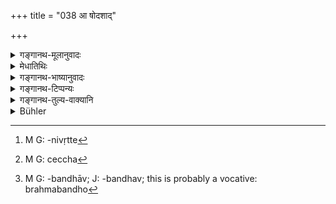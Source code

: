 +++
title = "038 आ षोदशाद्"

+++

<details><summary>गङ्गानथ-मूलानुवादः</summary>

For the Brāhmaṇa the Sāvitrī does not lapse till the sixteenth year; for the Kṣatriya till the twenty-second year; and for the Vaiśya till the twenty-fourth year.—(38)
</details>

<details><summary>मेधातिथिः</summary>

एवं तावन् मुख्यकाम्याव् उपनयनकालाव् उक्तौ । इदानीं पितुर् अभावे व्याध्यादिना वा कथंचिद् अनुपनीते माणवके कालातिपत्ताव् अनुपनेयता प्राप्ता, सत्य् अपि कालस्याङ्गत्वे तदभावे ऽधिकारनिवृत्तेः,[^१७२] यथा सायंप्रातःकालातिपत्ताव् अग्निहोत्रस्याकरणे । अतो विहितकालव्यतिरेकेण प्रतिप्रसवार्थम् इदम् आरभ्यते । **यावत् ष्ōडशं** वर्षं गर्भाद् आरभ्य तावद् ब्राह्मणस्योपनयनर्हता न निवर्तते । सावित्रीशब्देन तदनुवचनसाधनम् उपनयनाख्यं कर्म लक्ष्यते । **नातिवर्तते** नातिक्रान्तकालं भवतीत्य् अर्थः । 


[^१७२]:
     M G: -nivṛtte

- एवम् **आ द्वाविंशात् क्षत्रबन्धोः** क्षत्रियजातीयस्येत्य् अर्थः । बन्धुशब्दो ऽयं क्वचित् कुत्सायां प्रवर्तते । यत् स्वं कथं वेत्स[^१७३] ब्रह्मबन्ध[^१७४] इति । ज्ञातिवचनः यथा,


[^१७४]:
     M G: -bandhāv; J: -bandhav; this is probably a vocative: brahmabandho


[^१७३]:
     M G: ceccha

- ग्रामता जनता चैव बन्धुता च सहायता ।

- महेन्द्रस्याप्य् अगम्यासौ भूमिभागभुजां कुतः ॥

द्रव्यवचनो "जात्यन्ताच्छ बन्धुनि" इति (पान् ५.४.९) । तत्र पूर्वयोर् अर्थयोर् असंभवात् तृतीयो ऽर्थो गृह्यते । द्वाविंशतेः पूरणो द्वाविंशो ऽब्दः तद्धितार्थः । 

- **आ चतुर्विंशतेर् विशः** । प्राप्तो ऽप्य् अत्र पूरणप्रत्ययो वृत्तानुरोधान् न कृतः, प्रतीयते तु तदर्थः । न हि सुमुदायविषयायाश् चतुर्विंशतिसंख्याया अवधित्वेन संभवः । तदवयवस् तु चतुर्विंशो भवति संवत्सरो ऽवधिः । आङम् अभिविधौ व्याचक्षते । 

- लिङ्गदर्शनं चोदाहरन्ति । "गायत्र्या ब्राह्मणम् उपनयीत, त्रिष्टुभा राजन्यम्, जगत्या वैश्यम्" इति । एतेषां च छंदसाम् इयता कालेन द्वौ पादौ पूर्येते । तावन्तं कालं बलवन्ति न त्यजन्ति स्वाश्रयभूतान् वर्णान् । तृतीये तु पादे ऽपक्रान्ते गतरसान्य् अतिवयांसि न्यूनसामर्थ्यानि भवन्ति समाप्तिम् उपयान्ति । यथा "पञ्चशता स्थविरो मनुष्यः" इति । अतश् च नैतेन वयम् उपासितानीति त्यजन्ति तं वर्णम् । ततो "न गायत्रो ब्राह्मणो, न त्रैष्टुभो राजन्यो, न जागतो वैश्यः" इति । सविता देवता यस्या ऋचः सा सवित्रीः; सा च गायत्री द्रष्टव्या प्रदर्शिता, गृह्याच् च । एवं क्षत्रियस्य त्रिष्टुप् सावित्री "आकृष्णेन" (र्व् १.३५.२) इति । वैश्यस्य जगती "विश्वा रूपाणि" (र्व् ५.८१.२) इति ॥ २.३८ ॥
</details>

<details><summary>गङ्गानथ-भाष्यानुवादः</summary>

For the Initiatory Rite, the principal as well as the optional time have been prescribed. From this it would seem that if, on account of the death of the father, or by reason of illness and such other causes, the boy remains uninitiated and the prescribed time has gone by,—he becomes unfit, for initiation; this idea being countenanced by the faot that, even though the prescribed time is a secondary factor in the rite, yet on the lapse of that time, the performer’s title to the performance ceases; just as we find in the case of omission of the *Agnihotra*
-offerings after the prescribed morning and evening have gone by. It is
with a view to this that the present verse propounds an exception to the general rule, and lays down the necessity of performing the rite even after the passing off of the prescribed time.

Till the end of the sixteenth year after conception, the Brāhmaṇa’s title to the Initiatory Bite does not cease. The term ‘*Sāvitrī*’ in the text stands for the ‘Rite of Initiation,’ which is the means whereby the teaching of the is accomplished. ‘*Does not lapse,’ i.e*., does not become out of date.

Similarly ‘*for the Kṣatriya till the twenty-second year*,’—*i.e*., for the person belonging to the Kṣatriya *caste*. Tho term ‘*bandhu*’ is used (*a*) sometimes in a deprecatory sense; *e.g*., in such passages as—‘how doth thou know this. O Brahma-bandhu! (wretched Brāhmaṇa)?’;—(*b*) sometimes it is used in the sense of ‘*family*’;
*e.g*., in the passage—‘the possession of a number of villages, the
presence of a large following, extensive family-connections (), and alliances,—these are not to be trifled with even by Indra himself; what to say of persons possessing only parts of the earth!’;—(*c*) in some cases it also means ‘substance’; *e.g*., in Pāṇiṇi’s Sutra (5.4.9)—‘a word ending with the term *jāṭi* takes the affix *ca*, when it denotes
*bandhu (i.e*., a substance belonging to a particular class).’ In the
present context the first two meanings of the term ‘*bandhu*’ being inapplicable, we take it in the third sense.

The nominal affix (*ḍaṭ*) in the term ‘*dvāviṃśaḥ*’ means that which completes the number twenty-two, *i.e*., the *twenty-second*.

‘*For the Vaiśya till the twenty-fourth year*’.—Here also though the presence of the ‘*ḍaṭ*’-affix implying completion was necessary, yet it has not been used in view of metrical contingencies; but the sense is there all the same. That this must be so is proved by the fact that the number ‘twenty-four,’ which denotes the entire lot of twenty-four years, could never form the limit of anything; while tine ‘*twenty-fourth year'* which is one part of the ‘*twenty-four*,’ can very well form the limit.

People explain the particle ‘*ā*’ as denoting inclusion.

In support of what is said in this verse people cite the Vedic text—‘The Brāhmaṇa should be initiated with the *Gāyatrī*, the Kṣatriya with the and the Vaiśya with the *Jagatī*’ \[the *Gāyatrī* metre containing 24, three times *eight*, the *Tṛṣtup* 33, three times *eleven*, and the
*Jagatī*, 48, four times *twelve*, syllables\]; the ages spoken of in
the text (16, 22 and 24) suffice to complete two quarters of each of the three metres; up till then the metres retain their force and do ṇot abandon the castes that form their receptacles; when however the third quarter has passed, they lose their essence, become aged and having their force reduced, they disappaer, just as the man becomes *old* at 50 (which represents two quarters of his life of 100 years). It is for this reason that the said metres abandon their respective castes, when they find that they have not been studied by them; and it is thus that (after the said ages) the Brāhmaṇa ceases to be ‘related to the *Gāyatrī*,’ the Kṣatriya ceases to be ‘related to the *Triṣṭup*’ and the Vaiśya ceases to be ‘related to the *Jagatī*.’

‘*Sāvitrī*’—is the name of that verse which has for its deity; and that such a verse is the *Gāyatrī* has been shown above, on the strength of the *Gṛhyasūtras*.

For the Kṣatriya, the ‘*Sāvitrī*’ is the verse ‘*Ākṛṣṇena, etc*.’ (Ṛgveda, 1.35-2; Vājasaneya, 33.43), which is in the *Triṣṭup* metre; and for the Vaiśya, it is the verse ‘*Viśvā rūpāṇi*, etc.’ Ṛgveda, 5.81.2; Vājasaneya, 12.3).—(38)
</details>

<details><summary>गङ्गानथ-टिप्पन्यः</summary>

Burnell, in applying the name ‘vrātya’ to ‘Aryans not Brāhmanised,’ should have quoted his authorities.

Kullūka notes that some people have taken the particle ‘*ā*,’ ‘till,’ in the sense of ‘until the beginning of’.

This verse has been quoted in *Vīramitrodaya* (Saṃskāra, p. 342), where it is pointed out that the ‘sixteenth’ and other years mentioned here should be counted ‘from conception,’ as in the case of the *eighth* and others in verse 36. It points out that this verse lays down the many secondary occasions for the performance of the ceremony.

This same work on p. 344, refers to the passage in Medhātithi, where a Vedic text is quoted, which connects. the *Gāyatrī Triṣṭup* and *Jagati* metres with the Brāhmaṇa, the Kṣatriya and the Vaiśya respectively; and as under 36, so here also, it explains that the limits fixed in this verse too are determined by the number of syllables in a foot of each of the three metres mentioned. A foot of the *gāyatrī* has eight syllables; so till the bṇy is sixteen years old, the Gāyatrī retains more than a third of its force; and it is only when the boy has passed his sixteenth year (corresponding to the sixteen syllables of the two feet of the
*Gāyatrī*) that the force of the mantra becomes weakened. Similarly
twenty two years correspond to the twenty-two syllables of the two feet of the *Triṣṭup*, sacred for the Kṣatriya, and twenty four years correspond to the twenty four syllables of the first two feet of the
*Jagati* metre, sacred for the *Vaiśya*.

It is quoted in *Parāśaramādhava* (Ācāra, p. 446); and in
*Madanapārijāta* (p. 36) as the outside age-limit for *Upanayana*;—in
*Hemādri* (Pariśeṣa, p. 751), which adds that ‘*ā*’ here denotes
limit;—in *Nṛsiṃhaprasāda* (Saṃskāra. p. 41b);—and in *Smṛticandrikā* (Saṃskāra, p. 72), as Laying down the secondary times for the initiation.

*Vidhānapārijāta*, (p. 471) has quoted the verse as laying down the
secondary occasion for Upanayana;—so also *Nirṇayasindhu* (p. 184).
</details>

<details><summary>गङ्गानथ-तुल्य-वाक्यानि</summary>

**(Verse 38-39)  
**

*Viṣṇu*, 1.27.26.—(Exactly the same words as in Manu.)

*Gautama-Dharmasūtra*, 1.14.16.—‘For the Brāhmaṇa, the Sāvitrī does not
lapse till the sixteenth year; for the Kṣatriya, till the twenty-second year; for the Vaiśya till two years longer.’

*Baudhāyana-Dharmasūtra*, 1.2.13.—‘There is no lapse for these till the
sixteenth, the twentv-second and the twenty-fourth year, respectively.’

*Āpastamba-Dharmasūtra*, 1.1.27.—‘Till the sixteenth year there is no
lapse for the Brāhmaṇa; till the twenty-second, for the Kṣatriya; and till the twenty-fourth, for the Vaiśya; till then they would be fit for keeping the observances that we are going to describe.’

*Vaśiṣṭha-Smṛti*, 11.51.53.—‘For the Brāhmaṇa, the time does not lapse
till the sixteenth year; for the Kṣatriya, till the twenty-second year; for the Vaiśya, till the twenty-fourth year.’

*Āśvalāyana-Gṛhyasūtra*, 1.19.5-6.—‘For the Brāhmaṇa, the time does not
lapse till the sixteenth year; for the Kṣatriya, till the twenty-second year; for the Vaiśya, till the twenty-fourth year; after this, they become *lapsed from the Sāvitrī*.’

*Pāraskara Gṛhyasūtra*, 2.5.36-38.—‘For the Brāhmaṇa, the time does not
become lapsed till the sixteenth year; for the Kṣatriya, till the twenty-second and for the Vaiśya till the twenty-fourth year.’

*Paiṭhīnasi* (Vīramitrodaya-Saṃskāra, p. 3-12).—‘The twelfth, the
sixteenth and the twentieth years are the times not deprecated.’

*Yājñavalkya* (Vīramitrodaya-Saṃskāra, p. 342).—‘The time for Upanayana
extends up to the sixteenth, the twenty-second and the twenty-fourth year, for the Brāhmaṇa, the Kṣatriya and the Vaiśya, respectively.

*Yājñavalkya* 1.38 (Vīramitrodaya-Saṃskāra, p. 347).—‘After these years
all the three become fallen, excluded from all religious rites; and become *apostates*, deprived of the Sāvitrī, until they perform the Vrātyastoma.’

*Vyāsa* (Vīramitrodaya-Saṃskāra, p. 343).—‘Sixteen years, twenty-two
years and twenty-four years constitute the time for Upanayana.’

*Śaṅkha* (Vīramitrodaya-Saṃskāra, p. 343).—‘Sixteen years have been
prescribed for the Brāhmaṇa, twenty-two years for the Kṣatriya and twenty-four years for the Vaiśya.’

*Yama* (Vīramitrodaya-Saihskāra, p. 343).—‘He who has dropped the
Sāvitrī for fifteen years, should keep the observance after having shaven his head along with the Śikhā.’

*Yama* (Vīramitrodaya-Saṃskāra, p. 347).—‘The apostates, fallen from
Sāvitrī, should be studiously shunned.’

*Āśvalāyana-Smṛti* (Vīramitrodaya-Saṃskāra, p. 343).—‘Sixteenth is the
limit for Brāhmaṇas for securing the status of the twice-born; twenty-second for Kṣatriyas; and twenty-fourth for Vaiśyas.’

*Āśvalāyana-Smṛti* (Vīramitrodaya-Saṃskāra, p. 347).—‘After this, not
having acquired the status of the twice-born, they fall and become apostates, excluded from Vedic rites.’

*Vaśiṣṭha* (Vīramitrodaya-Saṃskāra, p. 345).—The Brāhmaṇa who has passed
his sixteenth year, should not have his Upanayana performed; the Kṣatriya after the twentieth year: and the Vaiśya after the twenty-fifth year.’

*Śaṅkha* (Vīramitrodaya-Saṃskāra, p. 347).—(Has the same defìni-tion of
the ‘Apostate’ as Yājñavalkya.)

*Yama* (Vīramitrodaya-Saṃskāra, p. 347).—(Same as Manu, 39.)
</details>

<details><summary>Bühler</summary>

038	The (time for the) Savitri (initiation) of a Brahmana does not pass until the completion of the sixteenth year (after conception), of a Kshatriya until the completion of the twenty-second, and of a Vaisya until the completion of the twenty-fourth.
</details>
